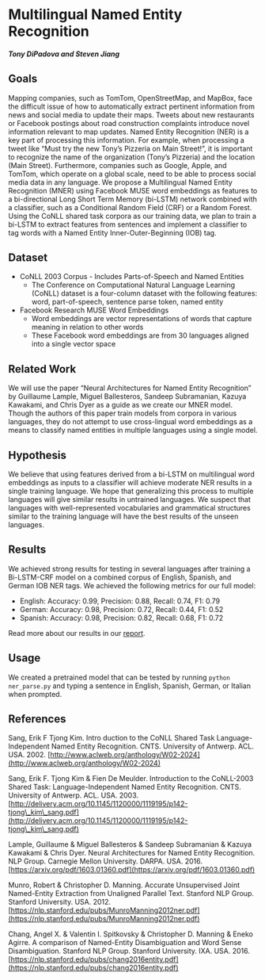 # Multilingual Named Entity Recognition
##### Tony DiPadova and Steven Jiang

## Goals
Mapping companies, such as TomTom, OpenStreetMap, and MapBox, face the difficult issue of how to automatically extract pertinent information from news and social media to update their maps. Tweets about new restaurants or Facebook postings about road construction complaints introduce novel information relevant to map updates. Named Entity Recognition (NER) is a key part of processing this information. For example, when processing a tweet like “Must try the new Tony’s Pizzeria on Main Street!”, it is important to recognize the name of the organization (Tony’s Pizzeria) and the location (Main Street). Furthermore, companies such as Google, Apple, and TomTom, which operate on a global scale, need to be able to process social media data in any language. We propose a Multilingual Named Entity Recognition (MNER) using Facebook MUSE word embeddings as features to a bi-directional Long Short Term Memory (bi-LSTM) network combined with a classifier, such as a Conditional Random Field (CRF) or a Random Forest. Using the CoNLL shared task corpora as our training data, we plan to train a bi-LSTM to extract features from sentences and implement a classifier to tag words with a Named Entity Inner-Outer-Beginning (IOB) tag.

## Dataset
* CoNLL 2003 Corpus - Includes Parts-of-Speech and Named Entities
	* The Conference on Computational Natural Language Learning (CoNLL) dataset is a four-column dataset with the following features: word, part-of-speech, sentence parse token, named entity
* Facebook Research MUSE Word Embeddings
	* Word embeddings are vector representations of words that capture meaning in relation to other words
	* These Facebook word embeddings are from 30 languages aligned into a single vector space


## Related Work
We will use the paper “Neural Architectures for Named Entity Recognition” by Guillaume Lample, Miguel Ballesteros, Sandeep Subramanian, Kazuya Kawakami, and Chris Dyer as a guide as we create our MNER model. Though the authors of this paper train models from corpora in various languages, they do not attempt to use cross-lingual word embeddings as a means to classify named entities in multiple languages using a single model. 

## Hypothesis
We believe that using features derived from a bi-LSTM on multilingual word embeddings as inputs to a classifier will achieve moderate NER results in a single training language. We hope that generalizing this process to multiple languages will give similar results in untrained languages. We suspect that languages with well-represented vocabularies and grammatical structures similar to the training language will have the best results of the unseen languages.

## Results
We achieved strong results for testing in several languages after training a Bi-LSTM-CRF model on a combined corpus of English, Spanish, and German IOB NER tags. We achieved the following metrics for our full model:

* English: Accuracy: 0.99, Precision: 0.88, Recall: 0.74, F1: 0.79
* German: Accuracy: 0.98, Precision: 0.72, Recall: 0.44, F1: 0.52
* Spanish: Accuracy: 0.98, Precision: 0.82, Recall: 0.68, F1: 0.72

Read more about our results in our [report](./report.pdf).

## Usage

We created a pretrained model that can be tested by running `python ner_parse.py` and typing a sentence in English, Spanish, German, or Italian when prompted.



## References 

Sang, Erik F Tjong Kim. Intro duction to the CoNLL Shared Task Language-Independent Named Entity Recognition. CNTS. University of Antwerp. ACL. USA. 2002. [http://www.aclweb.org/anthology/W02-2024](http://www.aclweb.org/anthology/W02-2024)

Sang, Erik F. Tjong Kim \& Fien De Meulder. Introduction to the CoNLL-2003 Shared Task: Language-Independent Named Entity Recognition. CNTS. University of Antwerp. ACL. USA. 2003. [http://delivery.acm.org/10.1145/1120000/1119195/p142-tjong\_kim\_sang.pdf](http://delivery.acm.org/10.1145/1120000/1119195/p142-tjong\_kim\_sang.pdf)

Lample, Guillaume \& Miguel Ballesteros \&
Sandeep Subramanian \& Kazuya Kawakami \& Chris Dyer. Neural Architectures for Named Entity Recognition. NLP Group. Carnegie Mellon University. DARPA. USA. 2016. [https://arxiv.org/pdf/1603.01360.pdf](https://arxiv.org/pdf/1603.01360.pdf)

Munro, Robert \& Christopher D. Manning. Accurate Unsupervised Joint Named-Entity Extraction from Unaligned Parallel Text. Stanford NLP Group. Stanford University. USA. 2012.
[https://nlp.stanford.edu/pubs/MunroManning2012ner.pdf](https://nlp.stanford.edu/pubs/MunroManning2012ner.pdf)

Chang, Angel X. \& Valentin I. Spitkovsky \& Christopher D. Manning \& Eneko Agirre. A comparison of Named-Entity Disambiguation and Word Sense Disambiguation. Stanford NLP Group. Stanford University. IXA. USA. 2016. [https://nlp.stanford.edu/pubs/chang2016entity.pdf](https://nlp.stanford.edu/pubs/chang2016entity.pdf)


